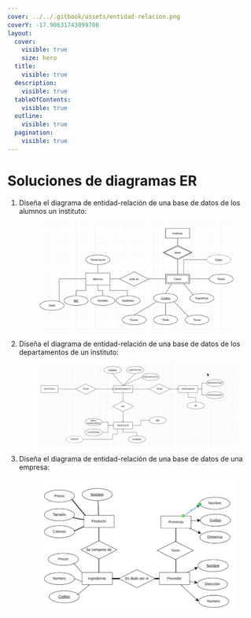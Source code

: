 ```yaml
---
cover: ../../.gitbook/assets/entidad-relacion.png
coverY: -17.90631743899708
layout:
  cover:
    visible: true
    size: hero
  title:
    visible: true
  description:
    visible: true
  tableOfContents:
    visible: true
  outline:
    visible: true
  pagination:
    visible: true
---
```


# Soluciones de diagramas ER

1.  Diseña el diagrama de entidad-relación de una base de datos de los alumnos un instituto:



    <figure><img src="../../.gitbook/assets/image (2) (1) (1) (1).png" alt=""><figcaption></figcaption></figure>
2.  Diseña el diagrama de entidad-relación de una base de datos de los departamentos de un instituto:

    <figure><img src="../../.gitbook/assets/image (148).png" alt=""><figcaption></figcaption></figure>
3.  Diseña el diagrama de entidad-relación de una base de datos de una empresa:

    <figure><img src="../../.gitbook/assets/image (149).png" alt=""><figcaption></figcaption></figure>
